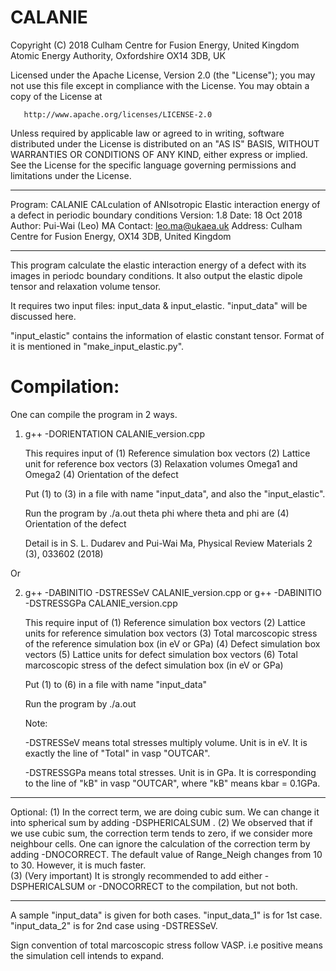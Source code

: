 # CALANIE

   Copyright (C) 2018 Culham Centre for Fusion Energy,
   United Kingdom Atomic Energy Authority, Oxfordshire OX14 3DB, UK

   Licensed under the Apache License, Version 2.0 (the "License");
   you may not use this file except in compliance with the License.
   You may obtain a copy of the License at

       http://www.apache.org/licenses/LICENSE-2.0

   Unless required by applicable law or agreed to in writing, software
   distributed under the License is distributed on an "AS IS" BASIS,
   WITHOUT WARRANTIES OR CONDITIONS OF ANY KIND, either express or implied.
   See the License for the specific language governing permissions and
   limitations under the License.

*******************************************************************************
   Program: CALANIE
            CALculation of ANIsotropic Elastic interaction energy of
            a defect in periodic boundary conditions
   Version: 1.8
   Date:    18 Oct 2018
   Author:  Pui-Wai (Leo) MA
   Contact: leo.ma@ukaea.uk
   Address: Culham Centre for Fusion Energy, OX14 3DB, United Kingdom
********************************************************************************
 
  This program calculate the elastic interaction energy of a defect with its
  images in periodc boundary conditions. It also output the elastic dipole 
  tensor and relaxation volume tensor.
  
  It requires two input files: input_data & input_elastic.
  "input_data" will be discussed here.

  "input_elastic" contains the information of elastic constant tensor.
  Format of it is mentioned in "make_input_elastic.py".

# Compilation:

  One can compile the program in 2 ways.

  1) g++ -DORIENTATION CALANIE_version.cpp

     This requires input of 
     (1) Reference simulation box vectors
     (2) Lattice unit for reference box vectors
     (3) Relaxation volumes Omega1 and Omega2
     (4) Orientation of the defect

     Put (1) to (3) in a file with name "input_data", and also the 
     "input_elastic". 

     Run the program by
     ./a.out theta phi
     where theta and phi are (4) Orientation of the defect

     Detail is in S. L. Dudarev and Pui-Wai Ma, 
     Physical Review Materials 2 (3), 033602 (2018)

  Or

  2) g++ -DABINITIO -DSTRESSeV CALANIE_version.cpp
     or
     g++ -DABINITIO -DSTRESSGPa CALANIE_version.cpp

     This require input of
     (1) Reference simulation box vectors
     (2) Lattice units for reference simulation box vectors
     (3) Total marcoscopic stress of the reference simulation box (in eV or GPa) 
     (4) Defect simulation box vectors
     (5) Lattice units for defect simulation box vectors
     (6) Total marcoscopic stress of the defect simulation box (in eV or GPa)

     Put (1) to (6) in a file with name "input_data"

     Run the program by
     ./a.out

     Note:
     
     -DSTRESSeV means total stresses multiply volume. Unit is in eV. It is 
     exactly the line of "Total" in vasp "OUTCAR". 

     -DSTRESSGPa means total stresses. Unit is in GPa. It is corresponding to 
     the line of "kB" in vasp "OUTCAR", where "kB" means kbar = 0.1GPa.

*******************************************************************************
 Optional:
    (1) In the correct term, we are doing cubic sum. We can change it into
        spherical sum by adding -DSPHERICALSUM . 
    (2) We observed that if we use cubic sum, the correction term tends to
        zero, if we consider more neighbour cells. One can ignore the 
        calculation of the correction term by adding -DNOCORRECT. The default 
        value of Range_Neigh changes from 10 to 30. However, it is much faster.  
    (3) (Very important) It is strongly recommended to add either 
        -DSPHERICALSUM or -DNOCORRECT to the compilation, but not both.
*******************************************************************************

  A sample "input_data" is given for both cases. "input_data_1" is for 1st 
  case. "input_data_2" is for 2nd case using -DSTRESSeV. 

  Sign convention of total marcoscopic stress follow VASP. 
  i.e positive means the simulation cell intends to expand.

